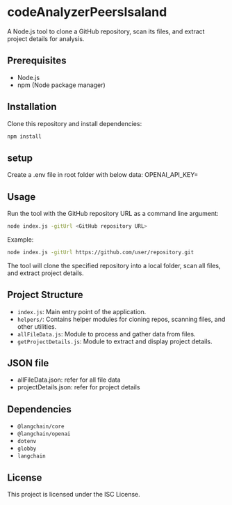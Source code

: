# codeAnalyzerPeersIsaland

A Node.js tool to clone a GitHub repository, scan its files, and extract project details for analysis.

## Prerequisites

- Node.js 
- npm (Node package manager)

## Installation

Clone this repository and install dependencies:

```bash
npm install
```

## setup
Create a .env file in root folder with below data:
OPENAI_API_KEY=<Your API KEY>


## Usage

Run the tool with the GitHub repository URL as a command line argument:

```bash
node index.js -gitUrl <GitHub repository URL>
```

Example:

```bash
node index.js -gitUrl https://github.com/user/repository.git
```

The tool will clone the specified repository into a local folder, scan all files, and extract project details.

## Project Structure

- `index.js`: Main entry point of the application.
- `helpers/`: Contains helper modules for cloning repos, scanning files, and other utilities.
- `allFileData.js`: Module to process and gather data from files.
- `getProjectDetails.js`: Module to extract and display project details.

## JSON file
- allFileData.json: refer for all file data
- projectDetails.json: refer for project details 

## Dependencies

- `@langchain/core`
- `@langchain/openai`
- `dotenv`
- `globby`
- `langchain`

## License

This project is licensed under the ISC License.
